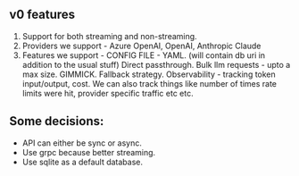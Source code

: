 ## v0 features
1. Support for both streaming and non-streaming.
2. Providers we support -
	Azure OpenAI,
	OpenAI,
	Anthropic Claude
3. Features we support -
	CONFIG FILE - YAML. (will contain db uri in addition to the usual stuff)
	Direct passthrough.
	Bulk llm requests - upto a max size. GIMMICK.
	Fallback strategy.
	Observability - tracking token input/output, cost. We can also track things like number of times rate limits were hit, provider specific traffic etc etc.

## Some decisions:
- API can either be sync or async.
- Use grpc because better streaming.
- Use sqlite as a default database.
